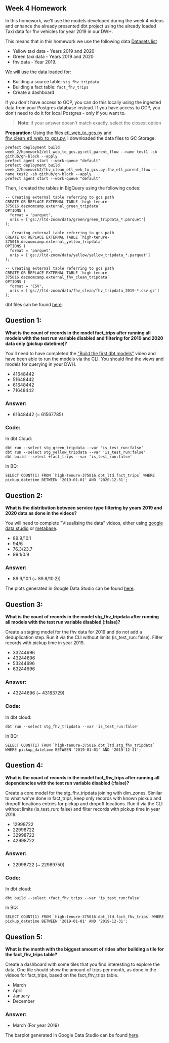 ## Week 4 Homework 

In this homework, we'll use the models developed during the week 4 videos and enhance the already presented dbt project using the already loaded Taxi data for fhv vehicles for year 2019 in our DWH.

This means that in this homework we use the following data [Datasets list](https://github.com/DataTalksClub/nyc-tlc-data/)
* Yellow taxi data - Years 2019 and 2020
* Green taxi data - Years 2019 and 2020 
* fhv data - Year 2019. 

We will use the data loaded for:

* Building a source table: `stg_fhv_tripdata`
* Building a fact table: `fact_fhv_trips`
* Create a dashboard 

If you don't have access to GCP, you can do this locally using the ingested data from your Postgres database
instead. If you have access to GCP, you don't need to do it for local Postgres -
only if you want to.

> **Note**: if your answer doesn't match exactly, select the closest option 


**Preparation:** Using the files [etl_web_to_gcs.py](https://github.com/LadyTastingData/de-zoomcamp/blob/main/week_2/homework2/etl_web_to_gcs.py) and [fhv_clean_etl_web_to_gcs.py](https://github.com/LadyTastingData/de-zoomcamp/blob/main/week_2/homework2/fhv_clean_etl_web_to_gcs.py), I downloaded the data files to GC Storage:

```
prefect deployment build week_2/homework2/etl_web_to_gcs.py:etl_parent_flow --name test1 -sb github/gh-block --apply
prefect agent start --work-queue "default"
prefect deployment build week_2/homework2/fhv_clean_etl_web_to_gcs.py:fhv_etl_parent_flow --name test2 -sb github/gh-block --apply
prefect agent start --work-queue "default"
```

Then, I created the tables in BigQuery using the following codes: 

```
-- Creating external table referring to gcs path
CREATE OR REPLACE EXTERNAL TABLE `high-tenure-375016.dezoomcamp.external_green_tripdata`
OPTIONS (
  format = 'parquet',
  uris = ['gs://ltd-zoom/data/green/green_tripdata_*.parquet']
);

-- Creating external table referring to gcs path
CREATE OR REPLACE EXTERNAL TABLE `high-tenure-375016.dezoomcamp.external_yellow_tripdata`
OPTIONS (
  format = 'parquet',
  uris = ['gs://ltd-zoom/data/yellow/yellow_tripdata_*.parquet']
);

-- Creating external table referring to gcs path
CREATE OR REPLACE EXTERNAL TABLE `high-tenure-375016.dezoomcamp.external_fhv_clean_tripdata`
OPTIONS (
  format = 'CSV',
  uris = ['gs://ltd-zoom/data/fhv_clean/fhv_tripdata_2019-*.csv.gz']
);
```

dbt files can be found [here](https://github.com/LadyTastingData/de-zoomcamp/tree/main/week_4/dbt). 

## Question 1: 

**What is the count of records in the model fact_trips after running all models with the test run variable disabled and filtering for 2019 and 2020 data only (pickup datetime)?** 

You'll need to have completed the ["Build the first dbt models"](https://www.youtube.com/watch?v=UVI30Vxzd6c) video and have been able to run the models via the CLI. 
You should find the views and models for querying in your DWH.

- 41648442
- 51648442
- 61648442
- 71648442

### Answer: 

- 61648442 (~ 61567785)

### Code:

In dbt Cloud:
```
dbt run --select stg_green_tripdata --var 'is_test_run:false'
dbt run --select stg_yellow_tripdata --var 'is_test_run:false'
dbt build --select +fact_trips --var 'is_test_run:false'
```

In BQ:
```
SELECT COUNT(1) FROM `high-tenure-375016.dbt_ltd.fact_trips` WHERE pickup_datetime BETWEEN '2019-01-01' AND '2020-12-31';
```


## Question 2: 

**What is the distribution between service type filtering by years 2019 and 2020 data as done in the videos?**

You will need to complete "Visualising the data" videos, either using [google data studio](https://www.youtube.com/watch?v=39nLTs74A3E) or [metabase](https://www.youtube.com/watch?v=BnLkrA7a6gM). 

- 89.9/10.1
- 94/6
- 76.3/23.7
- 99.1/0.9

### Answer: 

- 89.9/10.1 (~ 89.8/10.2))

The plots generated in Google Data Studio can be found [here](https://github.com/LadyTastingData/de-zoomcamp/blob/main/week_4/looker_studio/dezoomcamp-week-4_Report.pdf).


## Question 3: 

**What is the count of records in the model stg_fhv_tripdata after running all models with the test run variable disabled (:false)?**  

Create a staging model for the fhv data for 2019 and do not add a deduplication step. Run it via the CLI without limits (is_test_run: false).
Filter records with pickup time in year 2019.

- 33244696
- 43244696
- 53244696
- 63244696

### Answer:

- 43244696 (~ 43183729)

### Code:

In dbt cloud:
```
dbt run --select stg_fhv_tripdata --var 'is_test_run:false'
```

In BQ:
```
SELECT COUNT(1) FROM `high-tenure-375016.dbt_ltd.stg_fhv_tripdata` WHERE pickup_datetime BETWEEN '2019-01-01' AND '2019-12-31';
```


## Question 4: 

**What is the count of records in the model fact_fhv_trips after running all dependencies with the test run variable disabled (:false)?**  

Create a core model for the stg_fhv_tripdata joining with dim_zones.
Similar to what we've done in fact_trips, keep only records with known pickup and dropoff locations entries for pickup and dropoff locations. 
Run it via the CLI without limits (is_test_run: false) and filter records with pickup time in year 2019.

- 12998722
- 22998722
- 32998722
- 42998722

### Answer:

- 22998722 (~ 22989750)

### Code:

In dbt cloud:
```
dbt build --select +fact_fhv_trips --var 'is_test_run:false'
```

In BQ:
```
SELECT COUNT(1) FROM `high-tenure-375016.dbt_ltd.fact_fhv_trips` WHERE pickup_datetime BETWEEN '2019-01-01' AND '2019-12-31';
```


## Question 5: 

**What is the month with the biggest amount of rides after building a tile for the fact_fhv_trips table?**

Create a dashboard with some tiles that you find interesting to explore the data. One tile should show the amount of trips per month, as done in the videos for fact_trips, based on the fact_fhv_trips table.

- March
- April
- January
- December

### Answer:

- March (For year 2019)

The barplot generated in Google Data Studio can be found [here](https://github.com/LadyTastingData/de-zoomcamp/blob/main/week_4/looker_studio/dezoomcamp-week-4_Report.pdf).
